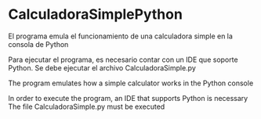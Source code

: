 # CalculadoraSimplePython
El programa emula el funcionamiento de una calculadora simple en la consola de Python

Para ejecutar el programa, es necesario contar con un IDE que soporte Python.
Se debe ejecutar el archivo CalculadoraSimple.py

The program emulates how a simple calculator works in the Python console

In order to execute the program, an IDE that supports Python is necessary
The file CalculadoraSimple.py must be executed
